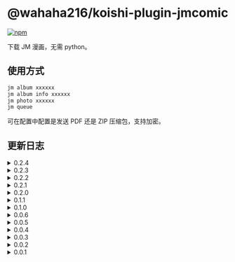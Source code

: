 # @wahaha216/koishi-plugin-jmcomic

[![npm](https://img.shields.io/npm/v/@wahaha216/koishi-plugin-jmcomic?style=flat-square)](https://www.npmjs.com/package/@wahaha216/koishi-plugin-jmcomic)

下载 JM 漫画，无需 python。

## 使用方式

```tex
jm album xxxxxx
jm album info xxxxxx
jm photo xxxxxx
jm queue
```

可在配置中配置是发送 PDF 还是 ZIP 压缩包，支持加密。

## 更新日志

<details>
<summary>0.2.4</summary>

1. 调整debug日志
2. 修正文化名返回值

</details>

<details>
<summary>0.2.3</summary>

1. 将手动路径拼接替换为join
2. 健壮文件名序列化，尝试修复部分文件名导致无法创建文件

</details>

<details>
<summary>0.2.2</summary>

高度不足图片分割数时输出原图，尝试规避提取图片高度为0的情况

</details>

<details>
<summary>0.2.1</summary>

1. 搜索分页限制
2. 搜索结果分割空行

</details>

<details>
<summary>0.2.0</summary>

1. 简易搜索功能
2. 修复队列丢失i18n key的问题

</details>

<details>
<summary>0.1.1</summary>

1. 添加队列时返回队列信息
2. 提取代码

</details>

<details>
<summary>0.1.0</summary>

1. 队列系统
2. 下载并发与解密并发限制
3. 修改配置页面顺序、分类
4. 不再直接暴露变量，改为逐级传递
5. 统一暴露Error类
6. 添加域名切换条件

</details>

<details>
<summary>0.0.6</summary>
添加了一些错误提示
</details>

<details>
<summary>0.0.5</summary>
修改使用示例
</details>

<details>
<summary>0.0.4</summary>

1. 文件名移除前后空格
2. 新增文件发送配置，用于配置文件是以 buffer 读取后发送还是以本地地址的形式发送。docker 中使用 file 形式需要在 bot 实现端同时映射/koishi 目录

</details>

<details>
<summary>0.0.3</summary>
忘了给自动删除做判断
</details>

<details>
<summary>0.0.2</summary>
依赖从peerDependencies移动到dependencies
</details>

<details>
<summary>0.0.1</summary>
初版
</details>
